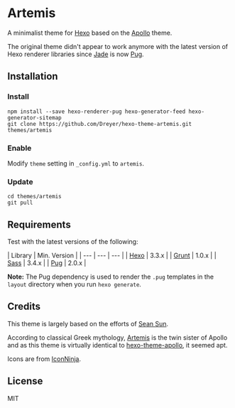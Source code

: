 # Artemis

A minimalist theme for [Hexo](http://hexo.io/) based on the [Apollo](https://github.com/pinggod/hexo-theme-apollo) theme.

The original theme didn't appear to work anymore with the latest version of Hexo renderer libraries since [Jade](https://jade-lang.com) is now [Pug](https://pugjs.org).

## Installation

### Install

```
npm install --save hexo-renderer-pug hexo-generator-feed hexo-generator-sitemap
git clone https://github.com/Dreyer/hexo-theme-artemis.git themes/artemis
```

### Enable

Modify `theme` setting in `_config.yml` to `artemis`.

### Update

```
cd themes/artemis
git pull
```

## Requirements

Test with the latest versions of the following:

| Library | Min. Version |
| --- | --- | --- |
| [Hexo](https://hexo.io/) | 3.3.x |
| [Grunt](https://gruntjs.com/) | 1.0.x |
| [Sass](http://sass-lang.com/) | 3.4.x |
| [Pug](https://pugjs.org) | 2.0.x |

**Note:** The Pug dependency is used to render the `.pug` templates in the `layout` directory when you run `hexo generate`.

## Credits

This theme is largely based on the efforts of [Sean Sun](https://github.com/pinggod).

According to classical Greek mythology, [Artemis](https://en.wikipedia.org/wiki/Artemis) is the twin sister of Apollo and as this theme is virtually identical to [hexo-theme-apollo](https://github.com/pinggod/hexo-theme-apollo), it seemed apt. 

Icons are from [IconNinja](http://www.iconninja.com/fairy-tales-icon-sets-16414).

## License

MIT